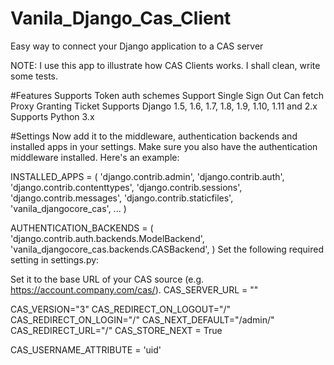 # Vanila_Django_Cas_Client
Easy way to connect your Django application to a CAS server


NOTE: I use this app to illustrate how CAS Clients works. I shall clean, write some tests.

#Features
Supports Token auth schemes
Support Single Sign Out
Can fetch Proxy Granting Ticket
Supports Django 1.5, 1.6, 1.7, 1.8, 1.9, 1.10, 1.11 and 2.x
Supports Python 3.x



#Settings
Now add it to the middleware, authentication backends and installed apps in your settings. Make sure you also have the authentication middleware installed. Here's an example:

INSTALLED_APPS = (
    'django.contrib.admin',
    'django.contrib.auth',
    'django.contrib.contenttypes',
    'django.contrib.sessions',
    'django.contrib.messages',
    'django.contrib.staticfiles',
    'vanila_djangocore_cas',
    ...
)


AUTHENTICATION_BACKENDS = (
    'django.contrib.auth.backends.ModelBackend',
    'vanila_djangocore_cas.backends.CASBackend',
)
Set the following required setting in settings.py:


Set it to the base URL of your CAS source (e.g. https://account.company.com/cas/).
CAS_SERVER_URL = ""

CAS_VERSION="3"
CAS_REDIRECT_ON_LOGOUT="/"
CAS_REDIRECT_ON_LOGIN="/"
CAS_NEXT_DEFAULT="/admin/"
CAS_REDIRECT_URL="/"
CAS_STORE_NEXT = True

CAS_USERNAME_ATTRIBUTE = 'uid'
